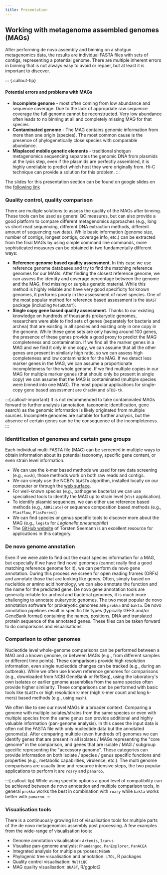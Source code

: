 ```yaml
---
title: Presentation
---
```


## Working with metagenome assembled genomes (MAGs)

After performing de novo assembly and binning on a shotgun metagenomics data, the results are individual FASTA files with sets of contigs, representing a potential genome. There are multiple inherent errors in binning that is not always easy to avoid or repaer, but at least it is important to discover.

::: {.callout-tip}
#### Potential errors and problems with MAGs

- **Incomplete genome** - most often coming from low abundance and sequence coverage. Due to the lack of appropriate raw sequence coverage the full genome cannot be reconstructed. Very low abundance often leads to no binning at all and completely missing MAG for that species.
- **Contaminated genome** - The MAG contains genomic information from more than one origin (species). The most common cause is the presence of phylogenetically close species with comparable abundance.
- **Misplaced mobile genetic elements** - traditional shotgun metagenomics sequencing separates the genomic DNA from plasmids at the lysis step, even if the plasmids are perfectly assembled, it is highly unreliable to predict which host they were originally from. Hi-C technique can provide a solution for this problem.
:::

The slides for this presentation section can be found on google slides on the [following link](https://docs.google.com/presentation/d/1_b3ufd5Uk11vlefH6ifwy7svAPUgHomXbhXTgYYIi9w/edit?usp=sharing)

### Quality control, quality comparison

There are multiple solutions to assess the quality of the MAGs after binning. These tools can be used as general QC measures, but can also provide a good platform to compare different metagenomics approaches (e.g., long vs short read sequencing, different DNA extraction methods, different amount of sequencing raw data). While basic information (genome size, number of contigs, longest contigs, coverage info, etc.) can be extracted from the final MAGs by using simple command line commands, more sophisticated measures can be obtained in two fundamentally different ways:

- **Reference genome based quality assessment**. In this case we use reference genome databases and try to find the matching reference genomes for our MAGs. After finding the closest reference genome, we can assess the identity and coverage percentage between the genome and the MAG, find missing or surplus genetic material. While this method is highly reliable and have very good specificity for known genomes, it performs poorly in the assessment of novel species. One of the most popular method for reference based assessment is the `QUAST` package (including `MetaQUAST`).
- **Single copy gene based quality assessment**. Thanks to our existing knowledge on hundreds of thousands prokaryotic genomes, researchers were able to find sets of genes (separately for bacteria and archea) that are existing in all species and existing only in one copy in the genome. While these gene sets are only having around 100 genes, the presence of these genes provide a good proxy to predict the MAG completeness and contamination. If we find all the marker genes in a MAG and we find it only in one copy, we can assume that all the other genes are present in similarly high ratio, so we can assess high completeness and low contamination for the MAG. If we detect less marker genes in the MAG, we can assume a proportionate incompleteness for the whole genome. If we find multiple copies in our MAG for multiple marker genes (that should only be present in single copy) we can assume that the MAG is contaminated (multiple species were binned into one MAG). The most popular applications for single-copy gene based assessment are `CheckM` and `GTDB-tk`.

:::{.callout-important}
It is not recommended to take contaminated MAGs forward to further analysis (annotation, taxonomic identification, gene search) as the genomic information is likely originated from multiple sources. Incomplete genomes are suitable for further analysis, but the absence of certain genes can be the consequence of the incompleteness.
:::

### Identification of genomes and certain gene groups

Each individual multi-FASTA file (MAG) can be screened in multiple ways to obtain information about its potential taxonomy, specific gene content, or even strain level information.

- We can use the k-mer based methods we used for raw data screening (e.g., `mash`), those methods work on both raw reads and contigs.
- We can simply use the NCBI's `BLASTn` algorithm, installed locally on our computer or through the [web surface](https://blast.ncbi.nlm.nih.gov).
- For well-known species (e.g., pathogene bacteria) we can use specialised tools to identify the MAG up to strain level (`mlst` application).
- To identify plasmid sequences, we can either use reference based methods (e.g., `ABRicate`) or sequence composition based methods (e.g., `PlasFlow`, `PlasForest`)
- We can find species or genus specific tools to discover more about the MAG (e.g., `legsta` for *Legionella pneumophila*)
- The [GitHub website](https://github.com/tseemann) of Torsten Seemann is an excellent resource for applications in this category.

### De novo genome annotation

Even if we were able to find out the exact species information for a MAG, but especially if we have find novel genomes (cannot really find a good matching reference genome for it), we can perform de novo gene annotation. During this process we screen for open reading frames (ORFs) and annotate those that are looking like genes. Often, simply based on nucleitide or amino acid homology, we can also annotate the function and the name for the predicted gene. De novo gene annotation tools are generally reliable for archeal and bacterial genomes, it is much more challenging to annotate eukaryotic genomes. The two most popular de novo annotation software for prokaryotic genomes are `prokka` and `bakta`. De novo annotation pipelines result in specific file types (typically GFF3 and/or GeneBank format) containing the names, positions, DNA and translated protein sequence of the annotated genes. These files can be taken forward to do comparisons and visualisations.

### Comparison to other genomes

Nucleotide level whole-genome comparisons can be performed between a MAG and a known genome, or between MAGs (e.g., from different samples or different time points). These comparisons provide high resolution information, even single nucleotide changes can be tracked (e.g., during an outbreak). While we often use known reference genomes for comparisons (e.g., downloaded from NCBI GeneBank or RefSeq), using the laboratory's own isolates or earlier genome assemblies from the same species often provide higher similarity. These comparisons can be performed with basic tools like `BLASTn` or high resolution k-mer (high k-mer count and long k-mers) based methods (e.g., using `mash`).

We often like to see our novel MAGs in a broader context. Comparing a genome with multiple isolates/strains from the same species or even with multiple species from the same genus can provide additional and highly valuable information (pan-genome analysis). In this cases the input data is often not the FASTA file with only nucleotide data but the annotated genome(s). After comparing multiple (even hundreds of) genomes we can identify genes that are present in all isolates / MAGs representing the "core genome" in the comparison, and genes that are isolate / MAG / subgroup specific representing the "accessory genome". These categories can provide information on both isolate / species / genus specific functions and properties (e.g., metabolic capabilities, virulence, etc.). The multi genome comparisons are usually time and resource intensive steps, the two popular applications to perform it are `roary` and `panaroo`.

:::{.callout-tip}
While using specific options a good level of compatibility can be achieved between de novo annotation and multiple comparison tools, in general `prokka` works the best in combination with `roary` while `bakta` works better with `panaroo`.
:::

### Visualisation tools

There is a continuously growing list of visualisation tools for multiple parts of the de novo metagenomics assembly post processing. A few examples from the wide-range of visualisation tools:

- Genome annotation visualisation: `Artemis`, `Icarus`
- Visualise pan-genome analysis: `Phandangoo`, `PanExplorer`, `PanACEA`
- Integrated analysis for multiple purposes: `MEGAN`
- Phylogenic tree visualisation and annotation: `iTOL`, R packages
- Quality control visualisation: `MultiQC`
- MAG quality visualisation: `QUAST`, R/ggplot2